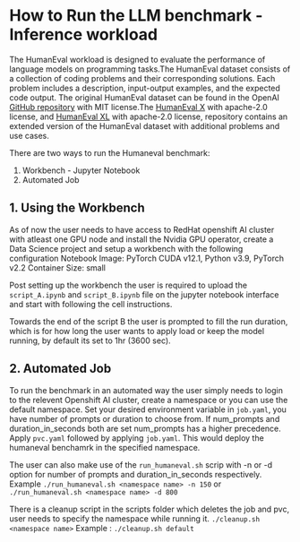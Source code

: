 # How to Run the LLM benchmark - Inference workload

The HumanEval workload is designed to evaluate the performance of language models on programming tasks.The HumanEval dataset consists of a collection of coding problems and their corresponding solutions. Each problem includes a description, input-output examples, and the expected code output.
The original HumanEval dataset can be found in the OpenAI [GitHub repository](https://github.com/openai/human-eval) with MIT license.The [HumanEval X](https://huggingface.co/datasets/THUDM/humaneval-x) with apache-2.0 license, and [HumanEval XL](https://huggingface.co/datasets/FloatAI/humaneval-xl) with apache-2.0 license, repository contains an extended version of the HumanEval dataset with additional problems and use cases.

There are two ways to run the Humaneval benchmark:

1. Workbench - Jupyter Notebook
2. Automated Job

## 1. Using the Workbench

As of now the user needs to have access to RedHat openshift AI cluster with atleast one GPU node and install the Nvidia GPU operator, create a Data Science project and setup a workbench with the following configuration
Notebook Image: PyTorch
CUDA v12.1, Python v3.9, PyTorch v2.2
Container Size: small

Post setting up the workbench the user is required to upload the `script_A.ipynb` and `script_B.ipynb` file on the jupyter notebook interface and start with following the cell instructions.

Towards the end of the script B the user is prompted to fill the run duration, which is for how long the user wants to apply load or keep the model running, by default its set to 1hr (3600 sec).

## 2. Automated Job

To run the benchmark in an automated way the user simply needs to login to the relevent Openshift AI cluster, create a namespace or you can use the default namespace. Set your desired environment variable in `job.yaml`, you have number of prompts or duration to choose from. If num_prompts and duration_in_seconds both are set num_prompts has a higher precedence. Apply `pvc.yaml` followed by applying `job.yaml`. This would deploy the humaneval benchamrk in the specified namespace.

The user can also make use of the `run_humaneval.sh` scrip with -n or -d option for number of prompts and duration_in_seconds respectively.
Example `./run_humaneval.sh <namespace name> -n 150` or `./run_humaneval.sh <namespace name> -d 800`

There is a cleanup script in the scripts folder which deletes the job and pvc, user needs to specify the namespace while running it.
`./cleanup.sh <namespace name>`
Example : `./cleanup.sh default`
